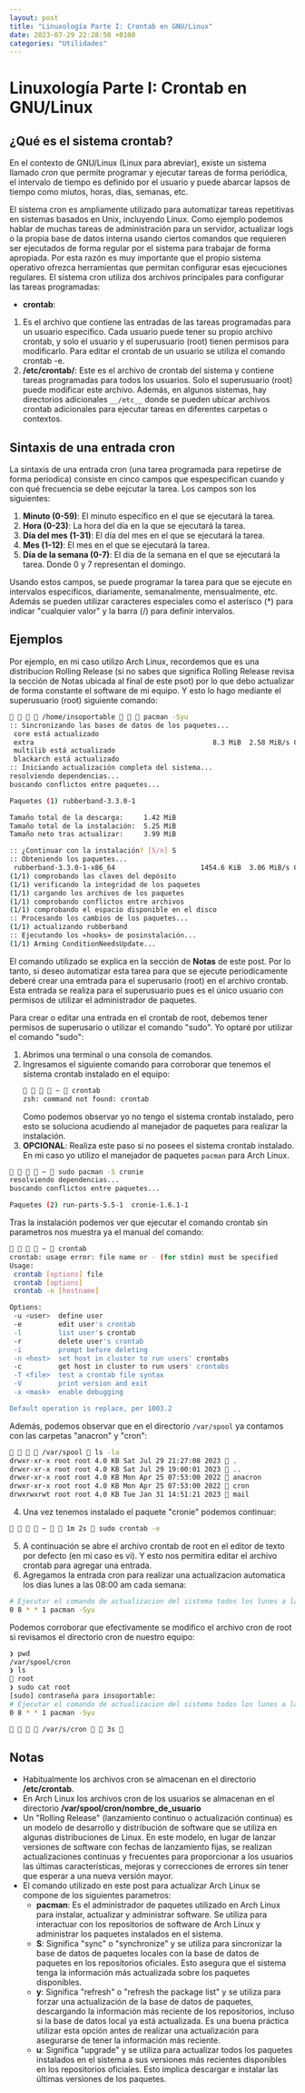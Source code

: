 ```yaml
---
layout: post
title: "Linuxología Parte I: Crontab en GNU/Linux"
date: 2023-07-29 22:28:50 +0100
categories: "Utilidades"
---
```


# Linuxología Parte I: Crontab en GNU/Linux
## ¿Qué es el sistema crontab?
En el contexto de GNU/Linux (Linux para abreviar), existe un sistema llamado _cron_ que permite programar y ejecutar tareas de forma periódica, el intervalo de tiempo es definido por el usuario y puede abarcar lapsos de tiempo como miutos, horas, dias, semanas, etc.

El sistema cron es ampliamente utilizado para automatizar tareas repetitivas en sistemas basados en Unix, incluyendo Linux. Como ejemplo podemos hablar de muchas tareas de administración para un servidor, actualizar logs o la propia base de datos interna usando ciertos comandos que requieren ser ejecutados de forma regular por el sistema para trabajar de forma apropiada. Por esta razón es muy importante que el propio sistema operativo ofrezca herramientas que permitan configurar esas ejecuciones regulares.
El sistema cron utiliza dos archivos principales para configurar las tareas programadas:
- __crontab__: 
1. Es el archivo que contiene las entradas de las tareas programadas para un usuario especifico. Cada usuario puede tener su propio archivo crontab, y solo el usuario y el superusuario (root) tienen permisos para modificarlo. Para editar el crontab de un usuario se utiliza el comando crontab -e.
2. __/etc/crontab/__: Este es el archivo de crontab del sistema y contiene tareas programadas para todos los usuarios. Solo el superusuario (root) puede modificar este archivo. Además, en algunos sistemas, hay directorios adicionales `__/etc__` donde se pueden ubicar archivos crontab adicionales para ejecutar tareas en diferentes carpetas o contextos.

## Sintaxis de una entrada cron
La sintaxis de una entrada cron (una tarea programada para repetirse de forma periodica) consiste en cinco campos que espespecifican cuando y con qué frecuencia se debe eejcutar la tarea. Los campos son los siguientes:
1. __Minuto (0-59)__: El minuto específico en el que se ejecutará la tarea.
2. __Hora (0-23)__: La hora del día en la que se ejecutará la tarea.
3. __Día del mes (1-31)__: El día del mes en el que se ejecutará la tarea.
4. __Mes (1-12)__: El mes en el que se ejecutará la tarea.
5. __Día de la semana (0-7)__: El día de la semana en el que se ejecutará la tarea. Donde 0 y 7 representan el domingo.

Usando estos campos, se puede programar la tarea para que se ejecute en intervalos especifícos, diariamente, semanalmente, mensualmente, etc. Además se pueden utilizar caracteres especiales como el asterísco (\*) para indicar "cualquier valor" y la barra (/) para definir intervalos.

## Ejemplos

Por ejemplo, en mi caso utilizo Arch Linux, recordemos que es una distribucion Rolling Release (si no sabes que significa Rolling Release revisa la sección de Notas ubicada al final de este psot) por lo que debo actualizar de forma constante el software de mi equipo. Y esto lo hago mediante el superusuario (root) siguiente comando:

``` bash
    /home/insoportable  󰚌  pacman -Syu
:: Sincronizando las bases de datos de los paquetes...
 core está actualizado
 extra                                            8.3 MiB  2.58 MiB/s 00:03 [###########################################] 100%
 multilib está actualizado
 blackarch está actualizado
:: Iniciando actualización completa del sistema...
resolviendo dependencias...
buscando conflictos entre paquetes...

Paquetes (1) rubberband-3.3.0-1

Tamaño total de la descarga:     1.42 MiB
Tamaño total de la instalación:  5.25 MiB
Tamaño neto tras actualizar:     3.99 MiB

:: ¿Continuar con la instalación? [S/n] S
:: Obteniendo los paquetes...
 rubberband-3.3.0-1-x86_64                     1454.6 KiB  3.06 MiB/s 00:00 [###########################################] 100%
(1/1) comprobando las claves del depósito                                   [###########################################] 100%
(1/1) verificando la integridad de los paquetes                             [###########################################] 100%
(1/1) cargando los archivos de los paquetes                                 [###########################################] 100%
(1/1) comprobando conflictos entre archivos                                 [###########################################] 100%
(1/1) comprobando el espacio disponible en el disco                         [###########################################] 100%
:: Procesando los cambios de los paquetes...
(1/1) actualizando rubberband                                               [###########################################] 100%
:: Ejecutando los «hooks» de posinstalación...
(1/1) Arming ConditionNeedsUpdate...

```

El comando utilizado se explica en la sección de __Notas__ de este post.
Por lo tanto, si deseo automatizar esta tarea para que se ejecute periodicamente deberé crear una emtrada para el superusario (root) en el archivo crontab. Esta entrada se realiza para el superusuario pues es el único usuario con permisos de utilizar el administrador de paquetes.

Para crear o editar una entrada en el crontab de root, debemos tener permisos de superusario o utilizar el comando "sudo". Yo optaré por utilizar el comando "sudo":

1. Abrimos una terminal o una consola de comandos.
2. Ingresamos el siguiente comando para corroborar que tenemos el sistema crontab instalado en el equipo:
    ```bash
        ~  crontab
    zsh: command not found: crontab
    ```
    Como podemos observar yo no tengo el sistema crontab instalado, pero esto se soluciona acudiendo al manejador de paquetes para realizar la instalación.
3. __OPCIONAL__: Realiza este paso si no posees el sistema crontab instalado. En mi caso yo utilizo el manejador de paquetes `pacman` para Arch Linux.

```bash
    ~  sudo pacman -S cronie
resolviendo dependencias...
buscando conflictos entre paquetes...

Paquetes (2) run-parts-5.5-1  cronie-1.6.1-1

```

Tras la instalación podemos ver que ejecutar el comando crontab sin parametros nos muestra ya el manual del comando:

```bash
    ~  crontab
crontab: usage error: file name or - (for stdin) must be specified
Usage:
 crontab [options] file
 crontab [options]
 crontab -n [hostname]

Options:
 -u <user>  define user
 -e         edit user's crontab
 -l         list user's crontab
 -r         delete user's crontab
 -i         prompt before deleting
 -n <host>  set host in cluster to run users' crontabs
 -c         get host in cluster to run users' crontabs
 -T <file>  test a crontab file syntax
 -V         print version and exit
 -x <mask>  enable debugging

Default operation is replace, per 1003.2
```
Además, podemos observar que en el directorio `/var/spool` ya contamos con las carpetas "anacron" y "cron":

```bash
    /var/spool  ls -la
drwxr-xr-x root root 4.0 KB Sat Jul 29 21:27:08 2023  .
drwxr-xr-x root root 4.0 KB Sat Jul 29 19:00:01 2023  ..
drwxr-xr-x root root 4.0 KB Mon Apr 25 07:53:00 2022  anacron
drwxr-xr-x root root 4.0 KB Mon Apr 25 07:53:00 2022  cron
drwxrwxrwt root root 4.0 KB Tue Jan 31 14:51:21 2023  mail
```
4. Una vez tenemos instalado el paquete "cronie" podemos continuar:

```bash
    ~   1m 2s  sudo crontab -e 
```

5. A continuación se abre el archivo crontab de root en el editor de texto por defecto (en mi caso es vi). Y esto nos permitira editar el archivo crontab para agregar una entrada.
6. Agregamos la entrada cron para realizar una actualizacion automatica los días lunes a las 08:00 am cada semana:

```bash
# Ejecutar el comando de actualizacion del sistema todos los lunes a las 08:00 AM
0 8 * * 1 pacman -Syu
```

Podemos corroborar que efectivamente se modifico el archivo cron de root si revisamos el directorio cron de nuestro equipo:

```bash
❯ pwd
/var/spool/cron
❯ ls
 root
❯ sudo cat root
[sudo] contraseña para insoportable: 
# Ejecutar el comando de actualizacion del sistema todos los lunes a las 08:00 AM
0 8 * * 1 pacman -Syu

    /var/s/cron   3s 
```

## Notas
- Habitualmente los archivos cron se almacenan en el directorio __/etc/crontab__.
- En Arch Linux los archivos cron de los usuarios se almacenan en el directorio __/var/spool/cron/nombre_de_usuario__ 
- Un "Rolling Release" (lanzamiento continuo o actualización continua) es un modelo de desarrollo y distribución de software que se utiliza en algunas distribuciones de Linux. En este modelo, en lugar de lanzar versiones de software con fechas de lanzamiento fijas, se realizan actualizaciones continuas y frecuentes para proporcionar a los usuarios las últimas características, mejoras y correcciones de errores sin tener que esperar a una nueva versión mayor.
- El comando utilizado en este post para actualizar Arch Linux se compone de los siguientes parametros:
    - __pacman__: Es el administrador de paquetes utilizado en Arch Linux para instalar, actualizar y administrar software. Se utiliza para interactuar con los repositorios de software de Arch Linux y administrar los paquetes instalados en el sistema.
    - __S__: Significa "sync" o "synchronize" y se utiliza para sincronizar la base de datos de paquetes locales con la base de datos de paquetes en los repositorios oficiales. Esto asegura que el sistema tenga la información más actualizada sobre los paquetes disponibles.
    - __y__: Significa "refresh" o "refresh the package list" y se utiliza para forzar una actualización de la base de datos de paquetes, descargando la información más reciente de los repositorios, incluso si la base de datos local ya está actualizada. Es una buena práctica utilizar esta opción antes de realizar una actualización para asegurarse de tener la información más reciente.
    - __u__: Significa "upgrade" y se utiliza para actualizar todos los paquetes instalados en el sistema a sus versiones más recientes disponibles en los repositorios oficiales. Esto implica descargar e instalar las últimas versiones de los paquetes.
